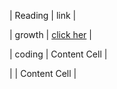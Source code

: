 
| Reading     | link                                                                              |

| growth      | [click her](https://github.com/AhmadAbuZeid1997/reading-note/blob/main/README.md) |

| coding      | Content Cell                                                                      |

|             | Content Cell                                                                      |
